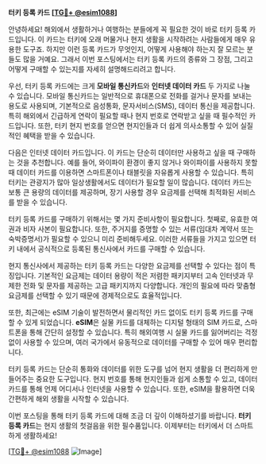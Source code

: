 **터키 등록 카드 [[TG💪+ @esim1088](https://t.me/s/esim1088)]**

안녕하세요! 해외에서 생활하거나 여행하는 분들에게 꼭 필요한 것이 바로 터키 등록 카드입니다. 이 카드는 터키에 오래 머물거나 현지 생활을 시작하려는 사람들에게 매우 유용한 도구죠. 하지만 이런 등록 카드가 무엇인지, 어떻게 사용해야 하는지 잘 모르는 분들도 많을 거예요. 그래서 이번 포스팅에서는 터키 등록 카드의 종류와 그 장점, 그리고 어떻게 구매할 수 있는지를 자세히 설명해드리려고 합니다.

우선, 터키 등록 카드에는 크게 **모바일 통신카드**와 **인터넷 데이터 카드** 두 가지로 나눌 수 있습니다. 모바일 통신카드는 일반적으로 휴대폰으로 전화를 걸거나 문자를 보내는 용도로 사용되며, 기본적으로 음성통화, 문자서비스(SMS), 데이터 통신을 제공합니다. 특히 해외에서 긴급하게 연락이 필요할 때나 현지 번호로 연락받고 싶을 때 필수적인 카드입니다. 또한, 터키 현지 번호를 얻으면 현지인들과 더 쉽게 의사소통할 수 있어 실질적인 혜택을 받을 수 있습니다.

다음은 인터넷 데이터 카드입니다. 이 카드는 단순히 데이터만 사용하고 싶을 때 구매하는 것을 추천합니다. 예를 들어, 와이파이 환경이 좋지 않거나 와이파이를 사용하지 못할 때 데이터 카드를 이용하면 스마트폰이나 태블릿을 자유롭게 사용할 수 있습니다. 특히 터키는 관광지가 많아 일상생활에서도 데이터가 필요할 일이 많습니다. 데이터 카드는 보통 큰 용량의 데이터를 제공하며, 장기 사용할 경우 요금제를 선택해 최적화된 서비스를 받을 수 있습니다.

터키 등록 카드를 구매하기 위해서는 몇 가지 준비사항이 필요합니다. 첫째로, 유효한 여권과 비자 사본이 필요합니다. 또한, 주거지를 증명할 수 있는 서류(임대차 계약서 또는 숙박증명서)가 필요할 수 있으니 미리 준비해두세요. 이러한 서류들을 가지고 있으면 터키 내에서 공식적으로 등록된 통신사에서 카드를 구매할 수 있습니다.

현지 통신사에서 제공하는 터키 등록 카드는 다양한 요금제를 선택할 수 있다는 점이 특징입니다. 기본적인 요금제는 데이터 용량이 적은 저렴한 패키지부터 고속 인터넷과 무제한 전화 및 문자를 제공하는 고급 패키지까지 다양합니다. 개인의 필요에 따라 맞춤형 요금제를 선택할 수 있기 때문에 경제적으로도 효율적입니다.

또한, 최근에는 eSIM 기술이 발전하면서 물리적인 카드 없이도 터키 등록 카드를 구매할 수 있게 되었습니다. **eSIM**은 실물 카드를 대체하는 디지털 형태의 SIM 카드로, 스마트폰을 통해 간단히 설정할 수 있습니다. 특히 해외여행 시 실물 카드를 잃어버리는 걱정 없이 사용할 수 있으며, 여러 국가에서 유동적으로 데이터를 구매할 수 있어 매우 편리합니다.

터키 등록 카드는 단순히 통화와 데이터를 위한 도구를 넘어 현지 생활을 더 편리하게 만들어주는 중요한 도구입니다. 현지 번호를 통해 현지인들과 쉽게 소통할 수 있고, 데이터 카드를 통해 언제 어디서나 인터넷을 사용할 수 있습니다. 또한, eSIM을 활용하면 더욱 간편하게 해외 생활을 시작할 수 있습니다.

이번 포스팅을 통해 터키 등록 카드에 대해 조금 더 깊이 이해하셨기를 바랍니다. **터키 등록 카드**는 현지 생활의 첫걸음을 위한 필수품입니다. 이제부터는 터키에서 더 스마트하게 생활하세요!

[[TG💪+ @esim1088](https://t.me/s/esim1088) ![Image](https://i.postimg.cc/Y0z9fWf4/image.png)]